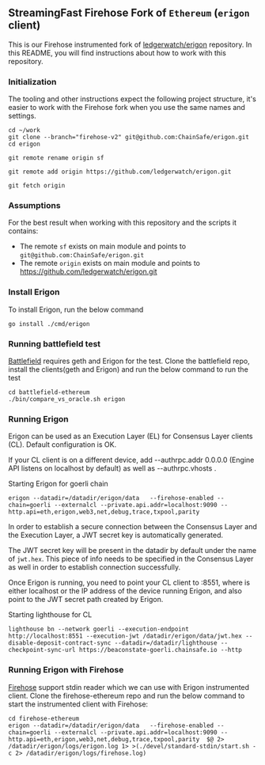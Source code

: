 ## StreamingFast Firehose Fork of `Ethereum` (`erigon` client)

This is our Firehose instrumented fork of [ledgerwatch/erigon](https://github.com/ledgerwatch/erigon) repository. In this README, you will find instructions about how to work with this repository.

### Initialization

The tooling and other instructions expect the following project
structure, it's easier to work with the Firehose fork when you use
the same names and settings.
```
cd ~/work
git clone --branch="firehose-v2" git@github.com:ChainSafe/erigon.git
cd erigon

git remote rename origin sf

git remote add origin https://github.com/ledgerwatch/erigon.git

git fetch origin
```

### Assumptions

For the best result when working with this repository and the scripts it contains:

- The remote `sf` exists on main module and points to `git@github.com:ChainSafe/erigon.git`
- The remote `origin` exists on main module and points to https://github.com/ledgerwatch/erigon.git

### Install Erigon

To install Erigon, run the below command
```
go install ./cmd/erigon
```

### Running battlefield test

[Battlefield](https://github.com/streamingfast/battlefield-ethereum) requires geth and Erigon for the test. Clone the battlefield repo, install the clients(geth and Erigon) and run the below command to run the test
```
cd battlefield-ethereum
./bin/compare_vs_oracle.sh erigon
```

### Running Erigon

Erigon can be used as an Execution Layer (EL) for Consensus Layer clients (CL). Default configuration is OK. 

If your CL client is on a different device, add --authrpc.addr 0.0.0.0 (Engine API listens on localhost by default) as well as --authrpc.vhosts <CL host>.

Starting Erigon for goerli chain
```
erigon --datadir=/datadir/erigon/data   --firehose-enabled --chain=goerli --externalcl --private.api.addr=localhost:9090 --http.api=eth,erigon,web3,net,debug,trace,txpool,parity
```

In order to establish a secure connection between the Consensus Layer and the Execution Layer, a JWT secret key is automatically generated.

The JWT secret key will be present in the datadir by default under the name of `jwt.hex`. This piece of info needs to be specified in the Consensus Layer as well in order to establish connection successfully.

Once Erigon is running, you need to point your CL client to <erigon address>:8551, where <erigon address> is either localhost or the IP address of the device running Erigon, and also point to the JWT secret path created by Erigon.

Starting lighthouse for CL
```
lighthouse bn --network goerli --execution-endpoint http://localhost:8551 --execution-jwt /datadir/erigon/data/jwt.hex --disable-deposit-contract-sync --datadir=/datadir/lighthouse --checkpoint-sync-url https://beaconstate-goerli.chainsafe.io --http
```

### Running Erigon with Firehose

[Firehose](https://github.com/streamingfast/firehose-ethereum) support stdin reader which we can use with Erigon instrumented client. Clone the firehose-ethereum repo and run the below command to start the instrumented client with Firehose:
```
cd firehose-ethereum
erigon --datadir=/datadir/erigon/data   --firehose-enabled --chain=goerli --externalcl --private.api.addr=localhost:9090 --http.api=eth,erigon,web3,net,debug,trace,txpool,parity  $@ 2> /datadir/erigon/logs/erigon.log 1> >(./devel/standard-stdin/start.sh -c 2> /datadir/erigon/logs/firehose.log)
```